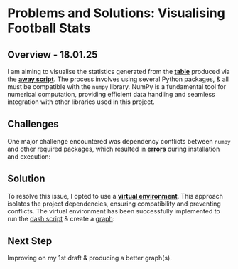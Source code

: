 # Problems and Solutions: Visualising Football Stats

## Overview - 18.01.25
I am aiming to visualise the statistics generated from the [**table**](images/awaydataclean.png) produced via the [**away script**](new_folder/awaydatascript.png). The process involves using several Python packages, & all must be compatible with the `numpy` library. NumPy is a fundamental tool for numerical computation, providing efficient data handling and seamless integration with other libraries used in this project. 

## Challenges
One major challenge encountered was dependency conflicts between `numpy` and other required packages, which resulted in [**errors**](images/numpy_error.png) during installation and execution:

## Solution
To resolve this issue, I opted to use a [**virtual environment**](images/venv.png). This approach isolates the project dependencies, ensuring compatibility and preventing conflicts. The virtual environment has been successfully implemented to run the [dash script](images/dash.png) & create a [graph](images/dash_table_rough.png):

## Next Step
Improving on my 1st draft & producing a better graph(s).
